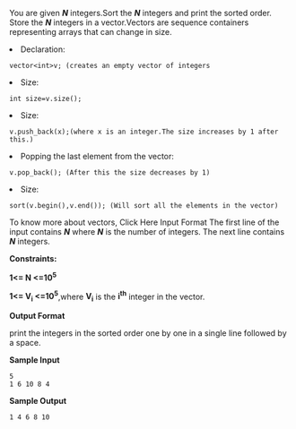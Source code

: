 You are given _**N**_ integers.Sort the _**N**_ integers and print the sorted order.
Store the _**N**_ integers in a vector.Vectors are sequence containers representing arrays that can change in size.
<li>Declaration:</li>

    vector<int>v; (creates an empty vector of integers
<li>Size:</li>

    int size=v.size();  
<li>Size:</li>
    
    v.push_back(x);(where x is an integer.The size increases by 1 after this.)
<li>Popping the last element from the vector:</li>

    v.pop_back(); (After this the size decreases by 1)
<li>Size:</li>

    sort(v.begin(),v.end()); (Will sort all the elements in the vector)

To know more about vectors, Click Here
Input Format
The first line of the input contains _**N**_ where _**N**_ is the number of integers. The next line contains _**N**_ integers.

**Constraints:**

**1<= N <=10<sup>5</sup>**

**1<= V<sub>i</sub> <=10<sup>5</sup>**,where **V<sub>i</sub>** is the **i<sup>th</sub>** integer in the vector.

**Output Format**

print the integers in the sorted order one by one in a single line followed by a space.

**Sample Input**

    5
    1 6 10 8 4

**Sample Output**

    1 4 6 8 10